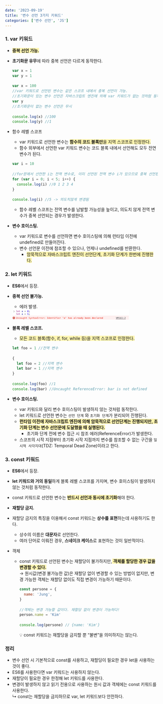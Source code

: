 ```yaml
---
date: '2023-09-19'
title: '변수 선언 3가지 키워드'
categories: ['변수 선언', 'JS']
---
```


### 1. var 키워드

- <span style='background-color: #fff5b1;'>**중복 선언 가능.**</span>
- **초기화문 유무**에 따라 중복 선언은 다르게 동작한다.

  ```javaScript
  var x = 1
  var y = 1

  var x = 100
  //var 키워드로 선언된 변수는 같은 스코프 내에서 중복 선언이 가능.
  //초기화문이 있는 변수 선언은 자바스크립트 엔진에 의해 var 키워드가 없는 것처럼 동작!
  var y
  //초기화문이 없는 변수 선언은 무시

  console.log(x) //100
  console.log(y) //1
  ```

- 함수 레벨 스코프

  - var 키워드로 선언한 변수는 <span style='background-color: #fff5b1'>**함수의 코드 블록만**을 지역 스코프로 인정한다.</span>
  - 함수 외부에서 선언한 var 키워드 변수는 코드 블록 내에서 선언해도 모두 전연 변수가 된다.

  ```javaScript
  var i = 10

  //for문에서 선언한 i는 전역 변수로, 이미 선언된 전역 변수 i가 있으므로 중복 선언된다.
  for (var i = 0; i < 5; i++) {
    console.log(i) //0 1 2 3 4
  }

  console.log(i) //5 -> 의도치않게 변경됨
  ```

  - 함수 레벨 스코프는 전역 변수를 남발할 가능성을 높이고, 의도치 않게 전역 변수가 중복 선언되는 경우가 발생한다.

- **변수 호이스팅.**
  - var 키워드로 변수를 선언하면 변수 호이스팅에 의해 런타임 이전에 undefined로 만들어진다.
  - 변수 선언문 이전에 참조할 수 있으나, 언제나 undefined를 반환한다.
    - <span style='background-color: #fff5b1'>암묵적으로 자바스크립트 엔진이 선언단계, 초기화 단계가 한번에 진행한다.</span>

### 2. let 키워드

- **ES6**에서 등장.
- **중복 선언 불가능.**
  - 에러 발생.
  <div style="width: 80%;"><img src="./Images/SyntaxErrorLet.png"/></div>
- **블록 레벨 스코프.**

  - <span style='background-color: #fff5b1'>모든 코드 블록(함수, if, for, while 등)을 지역 스코프로 인정한다.</span>

  ```javaScript
  let foo = 1 //전역 변수

  {
    let foo = 2 //지역 변수
    let bar = 1 //지역 변수
  }

  console.log(foo) //1
  console.log(bar) //Uncaught ReferenceError: bar is not defined
  ```

- **변수 호이스팅.**
  - var 키워드와 달리 변수 호이스팅이 발생하지 않는 것처럼 동작한다.
  - let 키워드로 선언한 변수는 `선언 단계` 와 `초기화 단계`가 분리되어 진행된다.
  - <span style='background-color: #fff5b1; font-weight: 700'>런타임 이전에 자바스크립트 엔진에 의해 암묵적으로 선언단계는 진행되지만, 초기화 단계는 변수 선언문에 도달했을 때 실행된다.</span>
    - 초기화 단계 전에 변수 접근 시 참조 에러(ReferenceError)가 발생한다.
  - 스코프의 시작 지점부터 초기화 시작 지점까지 변수를 참조할 수 없는 구간을 `일시적 사각지대`(TDZ: Temporal Dead Zone)이라고 한다.

### 3. const 키워드

- **ES6**에서 등장.
- **let 키워드와 거의 동일**하게 블록 레벨 스코프를 가지며, 변수 호이스팅이 발생하지 않는 것처럼 동작한다.
- const 키워드로 선언한 변수는 <span style='background-color: #fff5b1'>**반드시 선언과 동시에 초기화**</span>해야 한다.
- **재할당 금지.**
- 재할당 금지의 특징을 이용해서 const 키워드는 **상수를 표현**하는데 사용하기도 한다.
  - 상수의 이름은 **대문자**로 선언한다.
  - 여러 단어로 이뤄진 경우, **스네이크 케이스**로 표현하는 것이 일반적이다.
- 객체

  - const 키워드로 선언된 변수는 재할당이 불가하지만,<span style='background-color: #fff5b1'> **객체를 할당한 경우 값을 변경할 수 있다.** </span> <br/> &rarr; 원시값(변경 불가능한 값)은 재할당 없이 변경할 수 있는 방법이 없지만, 변경 가능한 객체는 재할당 없이도 직접 변경이 가능하기 때문이다.

    ```javaScript
    const persone = {
      name: 'Jung',
    }

    //객체는 변경 가능할 값이다. 재할당 없이 변경이 가능하다!
    person.name = 'Kim'

    console.log(persone) // {name: 'Kim'}
    ```

      <aside>
      💡 const 키워드는 재할당을 금지할 뿐 “불변”을 의미하지는 않는다.
      </aside>

### 정리

- 변수 선언 시 기본적으로 const를 사용하고, 재할딩이 필요한 경우 let을 사용하는 것이 좋다.
- ES6를 사용한다면 var 키워드는 사용하지 않는다.
- 재할당이 필요한 경우 한정해 let 키워드를 사용한다.
- 변경이 발생하지 않고 읽기 전용으로 사용하는 원시 값과 객체에는 const 키워드를사용한다. <br/> ↳ const는 재할당을 금지하므로 var, let 키워드보다 안전하다.

<br/>
